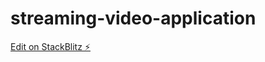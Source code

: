 # streaming-video-application

[Edit on StackBlitz ⚡️](https://stackblitz.com/edit/streaming-video-application)